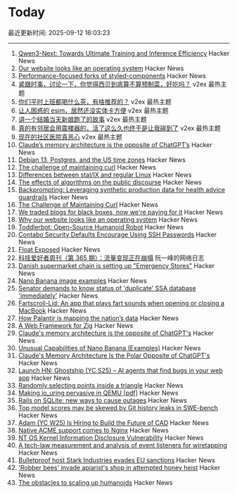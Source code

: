 # Today

最近更新时间: 2025-09-12 16:03:23

--- 
1. [Qwen3-Next: Towards Ultimate Training and Inference Efficiency](https://qwen.ai/blog?id=4074cca80393150c248e508aa62983f9cb7d27cd&from=research.latest-advancements-list) Hacker News
2. [Our website looks like an operating system](https://posthog.com/blog/why-os) Hacker News
3. [Performance-focused forks of styled-components](https://www.sanity.io/blog/cut-styled-components-into-pieces-this-is-our-last-resort) Hacker News
4. [紧跟时事，讨论一下，你觉得西贝到底算不算预制菜，好吃吗？](https://www.v2ex.com/t/1158734) v2ex 最热主题
5. [你们平时上班都喝什么茶，有啥推荐的？](https://www.v2ex.com/t/1158704) v2ex 最热主题
6. [让人困惑的 esim，居然还没实体卡方便](https://www.v2ex.com/t/1158701) v2ex 最热主题
7. [讲一个结婚当天新娘跑了的故事](https://www.v2ex.com/t/1158732) v2ex 最热主题
8. [真的有邻居会用震楼器的，活了这么久也终于是让我碰到了](https://www.v2ex.com/t/1158687) v2ex 最热主题
9. [现在的社区医院真恶心](https://www.v2ex.com/t/1158683) v2ex 最热主题
10. [Claude’s memory architecture is the opposite of ChatGPT’s](https://www.shloked.com/writing/claude-memory) Hacker News
11. [Debian 13, Postgres, and the US time zones](https://rachelbythebay.com/w/2025/09/11/debtz/) Hacker News
12. [The challenge of maintaining curl](https://lwn.net/Articles/1034966/) Hacker News
13. [Differences between stal/IX and regular Linux](https://stal-ix.github.io/STALIX.html) Hacker News
14. [The effects of algorithms on the public discourse](https://tekhne.dev/internet-resist/) Hacker News
15. [Backprompting: Leveraging synthetic production data for health advice guardrails](https://arxiv.org/abs/2508.18384) Hacker News
16. [The Challenge of Maintaining Curl](https://lwn.net/Articles/1034966/) Hacker News
17. [We traded blogs for black boxes, now we're paying for it](https://tekhne.dev/internet-resist/) Hacker News
18. [Why our website looks like an operating system](https://posthog.com/blog/why-os) Hacker News
19. [Toddlerbot: Open-Source Humanoid Robot](https://toddlerbot.github.io/) Hacker News
20. [Contabo Security Defaults Encourage Using SSH Passwords](https://jamesoclaire.com/2025/09/12/contabo-defaults-encourage-using-ssh-passwords/) Hacker News
21. [Float Exposed](https://float.exposed/) Hacker News
22. [科技爱好者周刊（第 365 期）：流量变现正在崩塌](http://www.ruanyifeng.com/blog/2025/09/weekly-issue-365.html) 阮一峰的网络日志
23. [Danish supermarket chain is setting up "Emergency Stores"](https://swiss.social/@swaldorff/115186445638788782) Hacker News
24. [Nano Banana image examples](https://github.com/PicoTrex/Awesome-Nano-Banana-images/blob/main/README_en.md) Hacker News
25. [Senator demands to know status of 'duplicate' SSA database 'immediately'](https://www.theregister.com/2025/09/11/ssa_doge_whistleblower_demand/) Hacker News
26. [Fartscroll-Lid: An app that plays fart sounds when opening or closing a MacBook](https://github.com/iannuttall/fartscroll-lid) Hacker News
27. [How Palantir is mapping the nation’s data](https://theconversation.com/when-the-government-can-see-everything-how-one-company-palantir-is-mapping-the-nations-data-263178) Hacker News
28. [A Web Framework for Zig](https://www.jetzig.dev/) Hacker News
29. [Claude's memory architecture is the opposite of ChatGPT's](https://www.shloked.com/writing/claude-memory) Hacker News
30. [Unusual Capabilities of Nano Banana (Examples)](https://github.com/PicoTrex/Awesome-Nano-Banana-images/blob/main/README_en.md) Hacker News
31. [Claude's Memory Architecture Is the Polar Opposite of ChatGPT's](https://www.shloked.com/writing/claude-memory) Hacker News
32. [Launch HN: Ghostship (YC S25) – AI agents that find bugs in your web app](https://news.ycombinator.com/item?id=45215032) Hacker News
33. [Randomly selecting points inside a triangle](https://www.johndcook.com/blog/2025/09/11/random-inside-triangle/) Hacker News
34. [Making io_uring pervasive in QEMU [pdf]](https://vmsplice.net/~stefan/stefanha-kvm-forum-2025.pdf) Hacker News
35. [Rails on SQLite: new ways to cause outages](https://andre.arko.net/2025/09/11/rails-on-sqlite-exciting-new-ways-to-cause-outages/) Hacker News
36. [Top model scores may be skewed by Git history leaks in SWE-bench](https://github.com/SWE-bench/SWE-bench/issues/465) Hacker News
37. [Adam (YC W25) Is Hiring to Build the Future of CAD](https://www.ycombinator.com/companies/adam/jobs/q6td4uk-founding-engineer) Hacker News
38. [Native ACME support comes to Nginx](https://letsencrypt.org/2025/09/11/native-acme-for-nginx) Hacker News
39. [NT OS Kernel Information Disclosure Vulnerability](https://www.crowdfense.com/nt-os-kernel-information-disclosure-vulnerability-cve-2025-53136/) Hacker News
40. [A tech-law measurement and analysis of event listeners for wiretapping](https://arxiv.org/abs/2508.19825) Hacker News
41. [Bulletproof host Stark Industries evades EU sanctions](https://krebsonsecurity.com/2025/09/bulletproof-host-stark-industries-evades-eu-sanctions/) Hacker News
42. ['Robber bees' invade apiarist's shop in attempted honey heist](https://www.cbc.ca/news/canada/british-columbia/robber-bees-terrace-bc-apiary-1.7627532) Hacker News
43. [The obstacles to scaling up humanoids](https://spectrum.ieee.org/humanoid-robot-scaling) Hacker News
